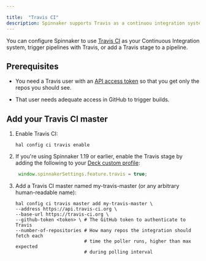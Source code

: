 ```yaml
---

title:  "Travis CI"
description: Spinnaker supports Travis as a continuou integration system.
---
```


You can configure Spinnaker to use [Travis
CI](https://travis-ci.org/) as your Continuous Integration
system, trigger pipelines with Travis, or add a Travis stage to a pipeline.

## Prerequisites

* You need a Travis user with an [API access
token](https://docs.travis-ci.com/api/#authentication) so that you get only the
repos you should see.

* That user needs adequate access in GitHub to trigger builds.

## Add your Travis CI master

1. Enable Travis CI:

   `hal config ci travis enable`

1. If you're using Spinnaker 1.19 or earlier, enable the Travis stage by adding
the following to your [Deck custom profile](/docs/reference/halyard/custom/#custom-profile-for-deck):

    ```js
     window.spinnakerSettings.feature.travis = true;
    ```

1. Add a Travis CI master named my-travis-master (or any arbitrary human-readable
name):

   ```
   hal config ci travis master add my-travis-master \
   --address https://api.travis-ci.org \
   --base-url https://travis-ci.org \
   --github-token <token> \ # The GitHub token to authenticate to Travis
   --number-of-repositories # How many repos the integration should fetch each
                            # time the poller runs, higher than max expected
                            # during polling interval
   ```
